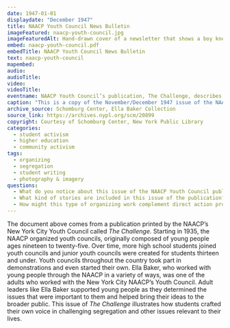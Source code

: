 ```yaml
---
date: 1947-01-01
displaydate: "December 1947"
title: NAACP Youth Council News Bulletin
imageFeatured: naacp-youth-council.jpg
imageFeaturedAlt: Hand-drawn cover of a newsletter that shows a boy kneeling and praying next to his bed
embed: naacp-youth-council.pdf
embedTitle: NAACP Youth Council News Bulletin
text: naacp-youth-council
mapembed: 
audio: 
audioTitle: 
video: 
videoTitle: 
eventname: NAACP Youth Council’s publication, The Challenge, describes activism against segregation.
caption: "This is a copy of the November/December 1947 issue of the NAACP Youth Council’s publication, also called *The Challenge*. Ella Baker served as an adviser for the Youth Council and assisted its young members in developing the publication. In this issue, Youth Council members describe their activism against segregation, including a \"JimCro\" probe into CCNY."
archive_source: Schomburg Center, Ella Baker Collection
source_link: https://archives.nypl.org/scm/20899
copyright: Courtesy of Schomburg Center, New York Public Library
categories:
  - student activism
  - higher education
  - community activism
tags:
  - organizing
  - segregation
  - student writing
  - photography & imagery
questions:
  - What do you notice about this issue of the NAACP Youth Council publication? What do you wonder?
  - What kind of stories are included in this issue of the publication? Do these stories and the voices that tell them reflect the perspectives of young people? What examples do you see in the text? 
  - How might this type of organizing work complement direct action protests (e.g. marches and boycotts) and political negotiations (e.g. the March on Washington meeting with President Kennedy)? How is it different?
---
```


The document above comes from a publication printed by the NAACP’s New York City Youth Council called *The Challenge.* Starting in 1935, the NAACP organized youth councils, originally composed of young people ages nineteen to twenty-five. Over time, more high school students joined youth councils and junior youth councils were created for students thirteen and under. Youth councils throughout the country took part in demonstrations and even started their own. Ella Baker, who worked with young people through the NAACP in a variety of ways, was one of the adults who worked with the New York City NAACP’s Youth Council. Adult leaders like Ella Baker supported young people as they determined the issues that were important to them and helped bring their ideas to the broader public. This issue of *The Challenge* illustrates how students crafted their own voice in challenging segregation and other issues relevant to their lives.
